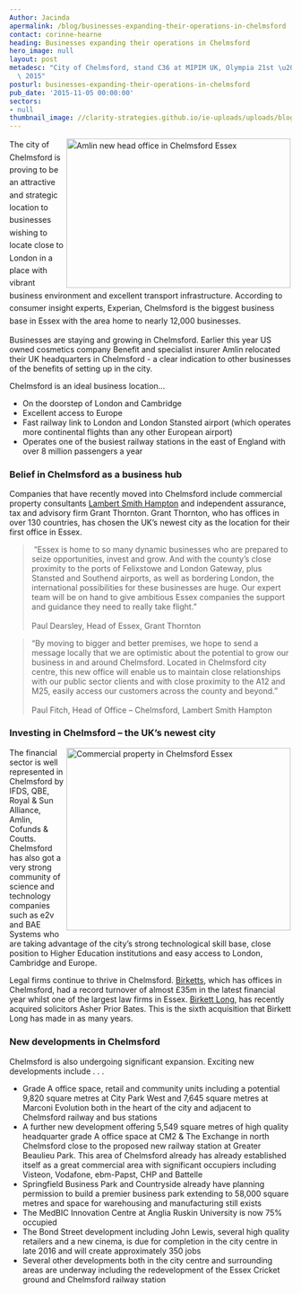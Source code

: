 ```yaml
---
Author: Jacinda
apermalink: /blog/businesses-expanding-their-operations-in-chelmsford
contact: corinne-hearne
heading: Businesses expanding their operations in Chelmsford
hero_image: null
layout: post
metadesc: "City of Chelmsford, stand C36 at MIPIM UK, Olympia 21st \u2013 23rd October\
  \ 2015"
posturl: businesses-expanding-their-operations-in-chelmsford
pub_date: '2015-11-05 00:00:00'
sectors:
- null
thumbnail_image: //clarity-strategies.github.io/ie-uploads/uploads/blog/Baetelle_mini.jpg
---
```


<p><span style='line-height: 1.6;'><img alt='Amlin new head office in Chelmsford Essex' src='//clarity-strategies.github.io/ie-uploads/uploads/blog/Amlin_400.jpg' style='width: 400px; height: 266px; margin-left: 2px; margin-right: 2px; float: right;'/>The city of Chelmsford is proving to be an attractive and strategic location to businesses wishing to locate close to London in a place with vibrant business environment and excellent transport infrastructure. According to consumer insight experts, Experian, Chelmsford is the biggest business base in Essex with the area home to nearly 12,000 businesses.</span></p><p>Businesses are staying and growing in Chelmsford. Earlier this year US owned cosmetics company Benefit and specialist insurer Amlin relocated their UK headquarters in Chelmsford - a clear indication to other businesses of the benefits of setting up in the city.</p><p>Chelmsford is an ideal business location…</p><ul><li>On the doorstep of London and Cambridge</li><li>Excellent access to Europe</li><li>Fast railway link to London and London Stansted airport (which operates more continental flights than any other European airport)</li><li>Operates one of the busiest railway stations in the east of England with over 8 million passengers a year</li></ul><h3>Belief in Chelmsford as a business hub</h3><p>Companies that have recently moved into Chelmsford include commercial property consultants <a href='http://investessex.co.uk/partners/commercial-property' target='_blank'>Lambert Smith Hampton</a> and independent assurance, tax and advisory firm Grant Thornton. Grant Thornton, who has offices in over 130 countries, has chosen the UK’s newest city as the location for their first office in Essex.</p><blockquote><p> “Essex is home to so many dynamic businesses who are prepared to seize opportunities, invest and grow. And with the county’s close proximity to the ports of Felixstowe and London Gateway, plus Stansted and Southend airports, as well as bordering London, the international possibilities for these businesses are huge. Our expert team will be on hand to give ambitious Essex companies the support and guidance they need to really take flight.”<br/><br/>Paul Dearsley, Head of Essex, Grant Thornton</p></blockquote><blockquote><p>“By moving to bigger and better premises, we hope to send a message locally that we are optimistic about the potential to grow our business in and around Chelmsford. Located in Chelmsford city centre, this new office will enable us to maintain close relationships with our public sector clients and with close proximity to the A12 and M25, easily access our customers across the county and beyond.”<br/><br/>Paul Fitch, Head of Office – Chelmsford, Lambert Smith Hampton</p></blockquote><h3><span style='line-height: 1.2;'>Investing in Chelmsford – the UK’s newest city</span></h3><p><img alt='Commercial property in Chelmsford Essex' src='//clarity-strategies.github.io/ie-uploads/uploads/blog/Chelmsford_veco_400.jpg' style='width: 400px; height: 325px; margin-left: 2px; margin-right: 2px; float: right;'/>The financial sector is well represented in Chelmsford by IFDS, QBE, Royal &amp; Sun Alliance, Amlin, Cofunds &amp; Coutts. Chelmsford has also got a very strong community of science and technology companies such as e2v and BAE Systems who are taking advantage of the city’s strong technological skill base, close position to Higher Education institutions and easy access to London, Cambridge and Europe.</p><p>Legal firms continue to thrive in Chelmsford. <a href='http://investessex.co.uk/partners/legal' target='_blank'>Birketts</a>, which has offices in Chelmsford, had a record turnover of almost £35m in the latest financial year whilst one of the largest law firms in Essex. <a href='http://investessex.co.uk/partners/legal' target='_blank'>Birkett Long</a>, has recently acquired solicitors Asher Prior Bates. This is the sixth acquisition that Birkett Long has made in as many years.</p><h3>New developments in Chelmsford</h3><p>Chelmsford is also undergoing significant expansion. Exciting new developments include . . .</p><ul><li>Grade A office space, retail and community units including a potential 9,820 square metres at City Park West and 7,645 square metres at Marconi Evolution both in the heart of the city and adjacent to Chelmsford railway and bus stations</li><li>A further new development offering 5,549 square metres of high quality headquarter grade A office space at CM2 &amp; The Exchange in north Chelmsford close to the proposed new railway station at Greater Beaulieu Park. This area of Chelmsford already has already established itself as a great commercial area with significant occupiers including Visteon, Vodafone, ebm-Papst, CHP and Battelle</li><li>Springfield Business Park and Countryside already have planning permission to build a premier business park extending to 58,000 square metres and space for warehousing and manufacturing still exists</li><li>The MedBIC Innovation Centre at Anglia Ruskin University is now 75% occupied</li><li>The Bond Street development including John Lewis, several high quality retailers and a new cinema, is due for completion in the city centre in late 2016 and will create approximately 350 jobs</li><li>Several other developments both in the city centre and surrounding areas are underway including the redevelopment of the Essex Cricket ground and Chelmsford railway station</li></ul>